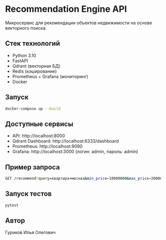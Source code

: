# Recommendation Engine API

Микросервис для рекомендации объектов недвижимости на основе векторного поиска.

## Стек технологий
- Python 3.10
- FastAPI
- Qdrant (векторная БД)
- Redis (кэширование)
- Prometheus + Grafana (мониторинг)
- Docker

## Запуск
```bash
docker-compose up --build
```

## Доступные сервисы
- API: http://localhost:8000
- Qdrant Dashboard: http://localhost:6333/dashboard
- Prometheus: http://localhost:9090
- Grafana: http://localhost:3000 (логин: admin, пароль: admin)

## Пример запроса
```bash
GET /recommend?query=квартира+москва&min_price=10000000&max_price=20000000&rooms=2
```

## Запуск тестов
```bash
pytest
```

## Автор
Гуриков Илья Олегович
```
